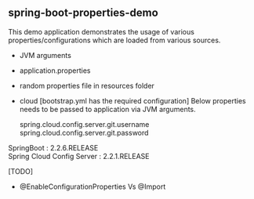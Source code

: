 ## spring-boot-properties-demo

This demo application demonstrates the usage of various properties/configurations which are loaded from various sources.

- JVM arguments
- application.properties
- random properties file in resources folder
- cloud [bootstrap.yml has the required configuration]
	Below properties needs to be passed to application via JVM arguments. 	

	spring.cloud.config.server.git.username
	spring.cloud.config.server.git.password

SpringBoot : 2.2.6.RELEASE <br/>
Spring Cloud Config Server : 2.2.1.RELEASE <br/>

[TODO] 
- @EnableConfigurationProperties Vs @Import
